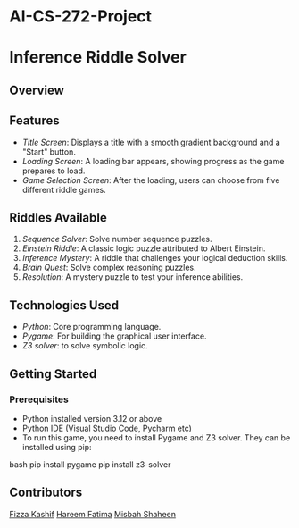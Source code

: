 # AI-CS-272-Project
# Inference Riddle Solver

## Overview

## Features

- *Title Screen*: Displays a title with a smooth gradient background and a "Start" button.
- *Loading Screen*: A loading bar appears, showing progress as the game prepares to load.
- *Game Selection Screen*: After the loading, users can choose from five different riddle games.

## Riddles Available

1. *Sequence Solver*: Solve number sequence puzzles.
2. *Einstein Riddle*: A classic logic puzzle attributed to Albert Einstein.
3. *Inference Mystery*: A riddle that challenges your logical deduction skills.
4. *Brain Quest*: Solve complex reasoning puzzles.
5. *Resolution*: A mystery puzzle to test your inference abilities.

## Technologies Used

- *Python*: Core programming language.
- *Pygame*: For building the graphical user interface.
- *Z3 solver*: to solve symbolic logic.

## Getting Started

### Prerequisites

- Python installed version 3.12 or above
- Python IDE (Visual Studio Code, Pycharm etc)
- To run this game, you need to install Pygame and Z3 solver. They can be installed using pip:

bash
pip install pygame
pip install z3-solver

 ## Contributors
 [Fizza Kashif](https://github.com/fizza49)
 [Hareem Fatima](https://github.com/HareemFatima5)
 [Misbah Shaheen](https://github.com/Misbah-shaheen)
